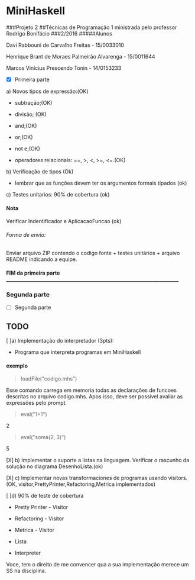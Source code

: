 # MiniHaskell
###Projeto 2
##Técnicas de Programação 1 ministrada pelo professor Rodrigo Bonifácio
###2/2016
#####Alunos 

Davi Rabbouni de Carvalho Freitas - 15/0033010

Henrique Brant de Moraes Palmeirão Alvarenga - 15/0011644

Marcos Vinícius Prescendo Tonin - 14/0153233

- [X] Primeira parte  

a) Novos tipos de expressão:(OK)

* subtração;(OK)

* divisão; (OK)

* and;(OK)

* or;(OK)

* not e;(OK) 

* operadores relacionais: ==, >, <, >=, <=.(OK)

b) Verificação de tipos  (Ok)

- lembrar que as funções devem ter os argumentos formais tipados (ok)

c) Testes unitarios: 90% de cobertura (ok)
#### Nota
Verificar Indentificador e 	AplicacaoFuncao (ok)

###### Forma de envio:
Enviar arquivo ZIP contendo o codigo fonte + testes unitários + arquivo README indicando a equipe. 
#### FIM da primeira parte ______________________________________________________________________
### Segunda parte 
- [ ] Segunda parte 

## TODO
[ ]a) Implementação do interpretador (3pts): 

* Programa que interpreta programas em MiniHaskell

#### exemplo

> loadFile("codigo.mhs") 

Esse comando carrega em memoria todas as declarações de funcoes descritas no arquivo codigo.mhs. Apos isso, deve ser possivel avaliar as expressões pelo prompt. 

> eval("1+1")

2

> eval("soma(2, 3)")

5

[X] b) Implementar o suporte a listas na linguagem. Verificar o rascunho da solução no diagrama DesenhoLista.(ok) 

[X] c) Implementar novas transformaciones de programas usando visitors. (OK, visitor,PrettyPrinter,Refactoring,Metrica implementados)

[ ]d) 90% de teste de cobertura

  *  Pretty Printer - Visitor
  
  *  Refactoring - Visitor
  
  *  Metrica - Visitor
  
  *  Lista
  
  *  Interpreter 
  

Voce, tem o direito de me convencer qua a sua implementação merece um SS na disciplina. 
